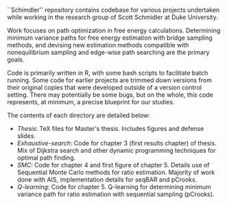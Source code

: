 ``Schimdler'' repository contains codebase for various projects undertaken while working in the research group of Scott Schmidler at Duke University.

Work focuses on path optimization in free energy calculations. Determining minimum variance paths for free energy estimation with bridge sampling methods, and devising new estimation methods compatible with nonequilibrium sampling and edge-wise path searching are the primary goals.

Code is primarily written in R, with some bash scripts to facilitate batch running. Some code for earlier projects are trimmed down versions from their original copies that were developed outside of a version control setting. There may potentially be some bugs, but on the whole, this code represents, at minimum, a precise blueprint for our studies.

The contents of each directory are detailed below: 

* _Thesis_: TeX files for Master's thesis. Includes figures and defense slides.
* _Exhaustive-search_: Code for chapter 3 (first results chapter) of thesis. Mix of Dijkstra search and other dynamic programming techniques for optimal path finding.
* _SMC_: Code for chapter 4 and first figure of chapter 5. Details use of Sequential Monte Carlo methods for ratio estimation. Majority of work done with AIS, implementation details for seqBAR and pCrooks.
* _Q-learning_: Code for chapter 5. Q-learning for determining minimum variance path for ratio estimation with sequential sampling (pCrooks). 


